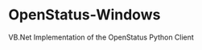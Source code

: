 OpenStatus-Windows
=========================

VB.Net Implementation of the OpenStatus Python Client
